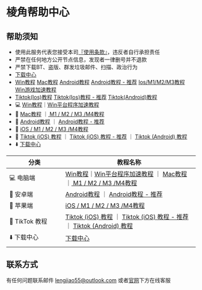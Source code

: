 # 棱角帮助中心

## 帮助须知

* 使用此服务代表您接受本司[『使用条款』](https://www.lengjiao.me/terms.html)，违反者自行承担责任
* 严禁在任何地方公开节点信息，发现者一律删号并不退款
* 严禁下载BT、盗版、群发垃圾邮件、扫描、政治行为
* [下载中心](wiki/download.md)
* [Win教程](wiki/win.md)   [Mac教程](wiki/mac.md)   [Android教程](wiki/android.md)   [Android教程 - 推荐](wiki/android-1.md)   [Ios/M1/M2/M3教程](wiki/ios.md)   [Win游戏加速教程](wiki/win-ping-tai-cheng-xu-jia-su-jiao-cheng-tui-jian.md)
* [Tiktok(Ios)教程](qi-ta-jiao-cheng/ios-ping-tai-shi-yong-tiktok-jiao-cheng.md)   [Tiktok(Ios)教程 - 推荐](qi-ta-jiao-cheng/ios-ping-tai-shi-yong-tiktok-jiao-cheng-ios16.4-tui-jian.md)   [Tiktok(Android)教程](qi-ta-jiao-cheng/android-ping-tai-shi-yong-tiktok-jiao-cheng.md)
* 💻 [Win教程](https://chatgpt.com/c/68eef507-10ec-832d-87d8-e5ce80d4caf1)｜[Win平台程序加速教程](https://chatgpt.com/c/68eef507-10ec-832d-87d8-e5ce80d4caf1)
* 🍏 [Mac教程](https://chatgpt.com/c/68eef507-10ec-832d-87d8-e5ce80d4caf1)  ｜[ M1 / M2 / M3 /M4教程](https://chatgpt.com/c/68eef507-10ec-832d-87d8-e5ce80d4caf1)
* 📱 [Android教程](https://chatgpt.com/c/68eef507-10ec-832d-87d8-e5ce80d4caf1) ｜ [Android教程 - 推荐](https://chatgpt.com/c/68eef507-10ec-832d-87d8-e5ce80d4caf1)
* 🍎 [iOS / M1 / M2 / M3 /M4教程](https://chatgpt.com/c/68eef507-10ec-832d-87d8-e5ce80d4caf1)
* 🎵 [Tiktok (iOS) 教程](https://chatgpt.com/c/68eef507-10ec-832d-87d8-e5ce80d4caf1) ｜ [Tiktok (iOS) 教程 - 推荐](https://chatgpt.com/c/68eef507-10ec-832d-87d8-e5ce80d4caf1) ｜ [Tiktok (Android) 教程](https://chatgpt.com/c/68eef507-10ec-832d-87d8-e5ce80d4caf1)
* ⬇️ [下载中心](wiki/download.md)

<table><thead><tr><th width="133.33331298828125">分类</th><th>教程名称</th></tr></thead><tbody><tr><td>💻 电脑端</td><td><a href="https://chatgpt.com/c/68eef507-10ec-832d-87d8-e5ce80d4caf1">Win教程</a>｜<a href="https://chatgpt.com/c/68eef507-10ec-832d-87d8-e5ce80d4caf1">Win平台程序加速教程</a> ｜ <a href="https://chatgpt.com/c/68eef507-10ec-832d-87d8-e5ce80d4caf1">Mac教程</a>  ｜<a href="https://chatgpt.com/c/68eef507-10ec-832d-87d8-e5ce80d4caf1"> M1 / M2 / M3 /M4教程</a></td></tr><tr><td>📱 安卓端</td><td><a href="https://chatgpt.com/c/68eef507-10ec-832d-87d8-e5ce80d4caf1">Android教程</a> ｜ <a href="https://chatgpt.com/c/68eef507-10ec-832d-87d8-e5ce80d4caf1">Android教程 - 推荐</a></td></tr><tr><td>🍎 苹果端</td><td><a href="https://chatgpt.com/c/68eef507-10ec-832d-87d8-e5ce80d4caf1">iOS / M1 / M2 / M3 /M4教程</a></td></tr><tr><td>🎵 TikTok 教程</td><td><a href="https://chatgpt.com/c/68eef507-10ec-832d-87d8-e5ce80d4caf1">Tiktok (iOS) 教程</a> ｜ <a href="https://chatgpt.com/c/68eef507-10ec-832d-87d8-e5ce80d4caf1">Tiktok (iOS) 教程 - 推荐</a> ｜ <a href="https://chatgpt.com/c/68eef507-10ec-832d-87d8-e5ce80d4caf1">Tiktok (Android) 教程</a></td></tr><tr><td>⬇️ 下载中心</td><td><a href="wiki/download.md">下载中心</a></td></tr><tr><td></td><td></td></tr></tbody></table>

## 联系方式

有任何问题联系邮件 lengjiao55@outlook.com 或者[官网](https://www.lengjiao.me)下方在线客服

